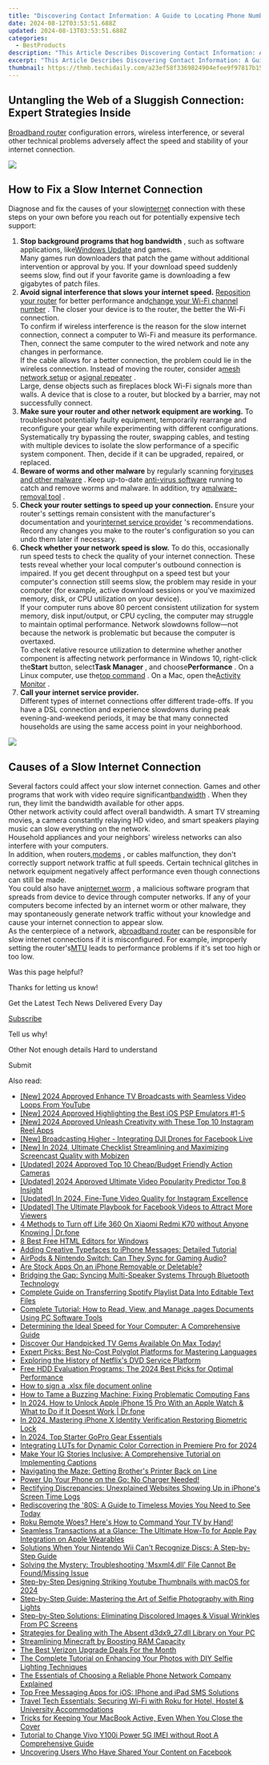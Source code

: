 ```yaml
---
title: "Discovering Contact Information: A Guide to Locating Phone Numbers on the Web"
date: 2024-08-12T03:53:51.688Z
updated: 2024-08-13T03:53:51.688Z
categories:
  - BestProducts
description: "This Article Describes Discovering Contact Information: A Guide to Locating Phone Numbers on the Web"
excerpt: "This Article Describes Discovering Contact Information: A Guide to Locating Phone Numbers on the Web"
thumbnail: https://thmb.techidaily.com/a23ef58f3369824904efee9f97817b15b093c9dc4ea1ce81d7226560e11dda64.jpg
---
```


## Untangling the Web of a Sluggish Connection: Expert Strategies Inside
[Broadband router](https://www.lifewire.com/what-is-a-router-2618162) configuration errors, wireless interference, or several other technical problems adversely affect the speed and stability of your internet connection.

<!-- affiliate ads begin -->
<a href="https://store.movavi.com/affiliate.php?ACCOUNT=MOVAVI&AFFILIATE=108875&PATH=https%3A%2F%2Fwww.movavi.com%3FAFFILIATE%3D108875%26RESOURCE%3DMovavi%2BScreen%2BRecorder%2Bbox"><img src="https://mcusercontent.com/0885a03ded3d480dca9287f12/images/f026b149-fc7c-fd54-5f3e-1460bbb19b6b.jpg" border="0"></a>
<!-- affiliate ads end -->
## How to Fix a Slow Internet Connection

 Diagnose and fix the causes of your slow[internet](https://www.lifewire.com/difference-between-the-internet-and-the-web-2483335) connection with these steps on your own before you reach out for potentially expensive tech support:

1. **Stop background programs that hog bandwidth** , such as software applications, like[Windows Update](https://www.lifewire.com/what-is-windows-update-2624597) and games.  
 Many games run downloaders that patch the game without additional intervention or approval by you. If your download speed suddenly seems slow, find out if your favorite game is downloading a few gigabytes of patch files.
2. **Avoid signal interference that slows your internet speed.** [Reposition your router](https://www.lifewire.com/best-place-for-wireless-router-816570) for better performance and[change your Wi-Fi channel number](https://www.lifewire.com/wifi-channel-number-change-to-avoid-interference-818208) . The closer your device is to the router, the better the Wi-Fi connection.  
 To confirm if wireless interference is the reason for the slow internet connection, connect a computer to Wi-Fi and measure its performance. Then, connect the same computer to the wired network and note any changes in performance.  
 If the cable allows for a better connection, the problem could lie in the wireless connection. Instead of moving the router, consider a[mesh network setup](https://www.lifewire.com/what-is-a-mesh-network-4842178) or a[signal repeater](https://www.lifewire.com/mesh-network-vs-range-extender-4148022) .  
 Large, dense objects such as fireplaces block Wi-Fi signals more than walls. A device that is close to a router, but blocked by a barrier, may not successfully connect.
3. **Make sure your router and other network equipment are working.** To troubleshoot potentially faulty equipment, temporarily rearrange and reconfigure your gear while experimenting with different configurations.  
 Systematically try bypassing the router, swapping cables, and testing with multiple devices to isolate the slow performance of a specific system component. Then, decide if it can be upgraded, repaired, or replaced.
4. **Beware of worms and other malware** by regularly scanning for[viruses and other malware](https://www.lifewire.com/properly-scan-your-computer-for-viruses-and-other-malware-2624526) . Keep up-to-date [anti-virus software](https://www.lifewire.com/best-free-antivirus-software-4151895) running to catch and remove worms and malware. In addition, try a[malware-removal tool](https://www.lifewire.com/best-free-malware-removal-tools-4771073) .
5. **Check your router settings to speed up your connection.** Ensure your router's settings remain consistent with the manufacturer's documentation and your[internet service provider](https://www.lifewire.com/internet-service-provider-isp-2625924) 's recommendations.  
 Record any changes you make to the router's configuration so you can undo them later if necessary.
6. **Check whether your network speed is slow.** To do this, occasionally run speed tests to check the quality of your internet connection. These tests reveal whether your local computer's outbound connection is impaired. If you get decent throughput on a speed test but your computer's connection still seems slow, the problem may reside in your computer (for example, active download sessions or you've maximized memory, disk, or CPU utilization on your device).  
 If your computer runs above 80 percent consistent utilization for system memory, disk input/output, or CPU cycling, the computer may struggle to maintain optimal performance. Network slowdowns follow—not because the network is problematic but because the computer is overtaxed.  
 To check relative resource utilization to determine whether another component is affecting network performance in Windows 10, right-click the**Start** button, select**Task Manager** , and choose**Performance** . On a Linux computer, use the[top command](https://www.lifewire.com/what-is-a-command-2625828) . On a Mac, open the[Activity Monitor](https://www.lifewire.com/use-activity-monitor-to-track-mac-memory-usage-2260880) .
7. **Call your internet service provider.**  
 Different types of internet connections offer different trade-offs. If you have a DSL connection and experience slowdowns during peak evening-and-weekend periods, it may be that many connected households are using the same access point in your neighborhood.  

<!-- affiliate ads begin -->
<a href="https://estore.winxdvd.com/order/checkout.php?PRODS=1412049&QTY=1&AFFILIATE=108875&CART=1"><img src="https://www.winxdvd.com/affiliate/new-banner/pt-200x200.jpg" border="0"></a>
<!-- affiliate ads end -->
## Causes of a Slow Internet Connection  

 Several factors could affect your slow internet connection. Games and other programs that work with video require significant[bandwidth](https://www.lifewire.com/what-is-bandwidth-2625809) . When they run, they limit the bandwidth available for other apps.  
 Other network activity could affect overall bandwidth. A smart TV streaming movies, a camera constantly relaying HD video, and smart speakers playing music can slow everything on the network.  
 Household appliances and your neighbors' wireless networks can also interfere with your computers.  
 In addition, when routers,[modems](https://www.lifewire.com/what-is-a-modem-817861) , or cables malfunction, they don't correctly support network traffic at full speeds. Certain technical glitches in network equipment negatively affect performance even though connections can still be made.  
 You could also have an[internet worm](https://www.lifewire.com/brief-history-of-malware-153616) , a malicious software program that spreads from device to device through computer networks. If any of your computers become infected by an internet worm or other malware, they may spontaneously generate network traffic without your knowledge and cause your internet connection to appear slow.  
 As the centerpiece of a network, a[broadband router](https://www.lifewire.com/what-is-a-broadband-router-816301) can be responsible for slow internet connections if it is misconfigured. For example, improperly setting the router's[MTU](https://www.lifewire.com/definition-of-mtu-817948) leads to performance problems if it's set too high or too low.

Was this page helpful?

Thanks for letting us know!

 Get the Latest Tech News Delivered Every Day

[Subscribe](https://www.lifewire.com/#)

Tell us why!

 Other  Not enough details  Hard to understand

 Submit

<ins class="adsbygoogle"
     style="display:block"
     data-ad-format="autorelaxed"
     data-ad-client="ca-pub-7571918770474297"
     data-ad-slot="1223367746"></ins>



<ins class="adsbygoogle"
     style="display:block"
     data-ad-client="ca-pub-7571918770474297"
     data-ad-slot="8358498916"
     data-ad-format="auto"
     data-full-width-responsive="true"></ins>

<span class="atpl-alsoreadstyle">Also read:</span>
<div><ul>
<li><a href="https://youtube-zero.techidaily.com/024-approved-enhance-tv-broadcasts-with-seamless-video-loops-from-youtube/"><u>[New] 2024 Approved  Enhance TV Broadcasts with Seamless Video Loops From YouTube</u></a></li>
<li><a href="https://screen-sharing-recording.techidaily.com/new-2024-approved-highlighting-the-best-ios-psp-emulators-1-5/"><u>[New] 2024 Approved  Highlighting the Best iOS PSP Emulators #1-5</u></a></li>
<li><a href="https://instagram-clips.techidaily.com/new-2024-approved-unleash-creativity-with-these-top-10-instagram-reel-apps/"><u>[New] 2024 Approved  Unleash Creativity with These Top 10 Instagram Reel Apps</u></a></li>
<li><a href="https://facebook-videos.techidaily.com/new-broadcasting-higher-integrating-dji-drones-for-facebook-live/"><u>[New] Broadcasting Higher - Integrating DJI Drones for Facebook Live</u></a></li>
<li><a href="https://video-screen-grab.techidaily.com/new-in-2024-ultimate-checklist-streamlining-and-maximizing-screencast-quality-with-mobizen/"><u>[New] In 2024, Ultimate Checklist  Streamlining and Maximizing Screencast Quality with Mobizen</u></a></li>
<li><a href="https://vp-tips.techidaily.com/updated-2024-approved-top-10-cheapbudget-friendly-action-cameras/"><u>[Updated] 2024 Approved  Top 10 Cheap/Budget Friendly Action Cameras</u></a></li>
<li><a href="https://youtube-tips.techidaily.com/ed-2024-approved-ultimate-video-popularity-predictor-top-8-insight/"><u>[Updated] 2024 Approved  Ultimate Video Popularity Predictor  Top 8 Insight</u></a></li>
<li><a href="https://instagram-clips.techidaily.com/updated-in-2024-fine-tune-video-quality-for-instagram-excellence/"><u>[Updated] In 2024, Fine-Tune Video Quality for Instagram Excellence</u></a></li>
<li><a href="https://facebook-clips.techidaily.com/updated-the-ultimate-playbook-for-facebook-videos-to-attract-more-viewers/"><u>[Updated] The Ultimate Playbook for Facebook Videos to Attract More Viewers</u></a></li>
<li><a href="https://location-fake.techidaily.com/4-methods-to-turn-off-life-360-on-xiaomi-redmi-k70-without-anyone-knowing-drfone-by-drfone-virtual-android/"><u>4 Methods to Turn off Life 360 On Xiaomi Redmi K70 without Anyone Knowing | Dr.fone</u></a></li>
<li><a href="https://tech-recovery.techidaily.com/8-best-free-html-editors-for-windows/"><u>8 Best Free HTML Editors for Windows</u></a></li>
<li><a href="https://tech-recovery.techidaily.com/adding-creative-typefaces-to-iphone-messages-detailed-tutorial/"><u>Adding Creative Typefaces to iPhone Messages: Detailed Tutorial</u></a></li>
<li><a href="https://tech-recovery.techidaily.com/airpods-and-nintendo-switch-can-they-sync-for-gaming-audio/"><u>AirPods & Nintendo Switch: Can They Sync for Gaming Audio?</u></a></li>
<li><a href="https://tech-recovery.techidaily.com/are-stock-apps-on-an-iphone-removable-or-deletable/"><u>Are Stock Apps On an iPhone Removable or Deletable?</u></a></li>
<li><a href="https://tech-recovery.techidaily.com/bridging-the-gap-syncing-multi-speaker-systems-through-bluetooth-technology/"><u>Bridging the Gap: Syncing Multi-Speaker Systems Through Bluetooth Technology</u></a></li>
<li><a href="https://tech-recovery.techidaily.com/complete-guide-on-transferring-spotify-playlist-data-into-editable-text-files/"><u>Complete Guide on Transferring Spotify Playlist Data Into Editable Text Files</u></a></li>
<li><a href="https://tech-recovery.techidaily.com/complete-tutorial-how-to-read-view-and-manage-pages-documents-using-pc-software-tools/"><u>Complete Tutorial: How to Read, View, and Manage .pages Documents Using PC Software Tools</u></a></li>
<li><a href="https://tech-recovery.techidaily.com/determining-the-ideal-speed-for-your-computer-a-comprehensive-guide/"><u>Determining the Ideal Speed for Your Computer: A Comprehensive Guide</u></a></li>
<li><a href="https://tech-recovery.techidaily.com/1722880273215-discover-our-handpicked-tv-gems-available-on-max-today/"><u>Discover Our Handpicked TV Gems Available On Max Today!</u></a></li>
<li><a href="https://tech-recovery.techidaily.com/expert-picks-best-no-cost-polyglot-platforms-for-mastering-languages/"><u>Expert Picks: Best No-Cost Polyglot Platforms for Mastering Languages</u></a></li>
<li><a href="https://tech-recovery.techidaily.com/exploring-the-history-of-netflixs-dvd-service-platform/"><u>Exploring the History of Netflix's DVD Service Platform</u></a></li>
<li><a href="https://tech-recovery.techidaily.com/free-hdd-evaluation-programs-the-2024-best-picks-for-optimal-performance/"><u>Free HDD Evaluation Programs: The 2024 Best Picks for Optimal Performance</u></a></li>
<li><a href="https://blog-min.techidaily.com/how-to-sign-a-xlsx-file-document-online-by-ldigisigner-sign-a-excel-sign-a-excel/"><u>How to sign a .xlsx file document online</u></a></li>
<li><a href="https://tech-recovery.techidaily.com/how-to-tame-a-buzzing-machine-fixing-problematic-computing-fans/"><u>How to Tame a Buzzing Machine: Fixing Problematic Computing Fans</u></a></li>
<li><a href="https://iphone-unlock.techidaily.com/in-2024-how-to-unlock-apple-iphone-15-pro-with-an-apple-watch-and-what-to-do-if-it-doesnt-work-drfone-by-drfone-ios/"><u>In 2024, How to Unlock Apple iPhone 15 Pro With an Apple Watch & What to Do if It Doesnt Work | Dr.fone</u></a></li>
<li><a href="https://extra-support.techidaily.com/in-2024-mastering-iphone-x-identity-verification-restoring-biometric-lock/"><u>In 2024, Mastering iPhone X Identity Verification  Restoring Biometric Lock</u></a></li>
<li><a href="https://vp-tips.techidaily.com/in-2024-top-starter-gopro-gear-essentials/"><u>In 2024, Top Starter GoPro Gear Essentials</u></a></li>
<li><a href="https://extra-guidance.techidaily.com/integrating-luts-for-dynamic-color-correction-in-premiere-pro-for-2024/"><u>Integrating LUTs for Dynamic Color Correction in Premiere Pro for 2024</u></a></li>
<li><a href="https://tech-recovery.techidaily.com/make-your-ig-stories-inclusive-a-comprehensive-tutorial-on-implementing-captions/"><u>Make Your IG Stories Inclusive: A Comprehensive Tutorial on Implementing Captions</u></a></li>
<li><a href="https://printer-issues.techidaily.com/navigating-the-maze-getting-brothers-printer-back-on-line/"><u>Navigating the Maze: Getting Brother's Printer Back on Line</u></a></li>
<li><a href="https://tech-recovery.techidaily.com/1722858426850-power-up-your-phone-on-the-go-no-charger-needed/"><u>Power Up Your Phone on the Go: No Charger Needed!</u></a></li>
<li><a href="https://fox-that.techidaily.com/rectifying-discrepancies-unexplained-websites-showing-up-in-iphones-screen-time-logs/"><u>Rectifying Discrepancies: Unexplained Websites Showing Up in iPhone's Screen Time Logs</u></a></li>
<li><a href="https://tech-recovery.techidaily.com/rediscovering-the-80s-a-guide-to-timeless-movies-you-need-to-see-today/"><u>Rediscovering the '80S: A Guide to Timeless Movies You Need to See Today</u></a></li>
<li><a href="https://tech-recovery.techidaily.com/roku-remote-woes-heres-how-to-command-your-tv-by-hand/"><u>Roku Remote Woes? Here's How to Command Your TV by Hand!</u></a></li>
<li><a href="https://tech-recovery.techidaily.com/seamless-transactions-at-a-glance-the-ultimate-how-to-for-apple-pay-integration-on-apple-wearables/"><u>Seamless Transactions at a Glance: The Ultimate How-To for Apple Pay Integration on Apple Wearables</u></a></li>
<li><a href="https://tech-recovery.techidaily.com/solutions-when-your-nintendo-wii-cant-recognize-discs-a-step-by-step-guide/"><u>Solutions When Your Nintendo Wii Can't Recognize Discs: A Step-by-Step Guide</u></a></li>
<li><a href="https://tech-recovery.techidaily.com/solving-the-mystery-troubleshooting-msxml4dll-file-cannot-be-foundmissing-issue/"><u>Solving the Mystery: Troubleshooting 'Msxml4.dll' File Cannot Be Found/Missing Issue</u></a></li>
<li><a href="https://youtube-zero.techidaily.com/by-step-designing-striking-youtube-thumbnails-with-macos-for-2024/"><u>Step-by-Step  Designing Striking Youtube Thumbnails with macOS for 2024</u></a></li>
<li><a href="https://tech-recovery.techidaily.com/step-by-step-guide-mastering-the-art-of-selfie-photography-with-ring-lights/"><u>Step-by-Step Guide: Mastering the Art of Selfie Photography with Ring Lights</u></a></li>
<li><a href="https://tech-recovery.techidaily.com/step-by-step-solutions-eliminating-discolored-images-and-visual-wrinkles-from-pc-screens/"><u>Step-by-Step Solutions: Eliminating Discolored Images & Visual Wrinkles From PC Screens</u></a></li>
<li><a href="https://tech-recovery.techidaily.com/strategies-for-dealing-with-the-absent-d3dx927dll-library-on-your-pc/"><u>Strategies for Dealing with The Absent d3dx9_27.dll Library on Your PC</u></a></li>
<li><a href="https://screen-sharing-recording.techidaily.com/streamlining-minecraft-by-boosting-ram-capacity/"><u>Streamlining Minecraft by Boosting RAM Capacity</u></a></li>
<li><a href="https://tech-recovery.techidaily.com/the-best-verizon-upgrade-deals-for-the-month/"><u>The Best Verizon Upgrade Deals For the Month</u></a></li>
<li><a href="https://tech-recovery.techidaily.com/the-complete-tutorial-on-enhancing-your-photos-with-diy-selfie-lighting-techniques/"><u>The Complete Tutorial on Enhancing Your Photos with DIY Selfie Lighting Techniques</u></a></li>
<li><a href="https://tech-recovery.techidaily.com/the-essentials-of-choosing-a-reliable-phone-network-company-explained/"><u>The Essentials of Choosing a Reliable Phone Network Company Explained</u></a></li>
<li><a href="https://tech-recovery.techidaily.com/top-free-messaging-apps-for-ios-iphone-and-ipad-sms-solutions/"><u>Top Free Messaging Apps for iOS: IPhone and iPad SMS Solutions</u></a></li>
<li><a href="https://tech-recovery.techidaily.com/travel-tech-essentials-securing-wi-fi-with-roku-for-hotel-hostel-and-university-accommodations/"><u>Travel Tech Essentials: Securing Wi-Fi with Roku for Hotel, Hostel & University Accommodations</u></a></li>
<li><a href="https://tech-recovery.techidaily.com/tricks-for-keeping-your-macbook-active-even-when-you-close-the-cover/"><u>Tricks for Keeping Your MacBook Active, Even When You Close the Cover</u></a></li>
<li><a href="https://sim-unlock.techidaily.com/tutorial-to-change-vivo-y100i-power-5g-imei-without-root-a-comprehensive-guide-by-drfone-android/"><u>Tutorial to Change Vivo Y100i Power 5G IMEI without Root A Comprehensive Guide</u></a></li>
<li><a href="https://tech-recovery.techidaily.com/uncovering-users-who-have-shared-your-content-on-facebook/"><u>Uncovering Users Who Have Shared Your Content on Facebook</u></a></li>
</ul></div>

